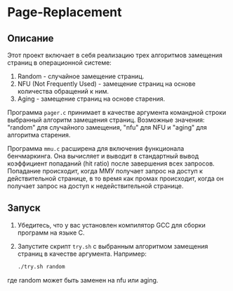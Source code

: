 # Page-Replacement
## Описание

Этот проект включает в себя реализацию трех алгоритмов замещения страниц в операционной системе:

1. Random - случайное замещение страниц.
2. NFU (Not Frequently Used) - замещение страниц на основе количества обращений к ним.
3. Aging - замещение страниц на основе старения.

Программа `pager.c` принимает в качестве аргумента командной строки выбранный алгоритм замещения страниц. Возможные значения: "random" для случайного замещения, "nfu" для NFU и "aging" для алгоритма старения.

Программа `mmu.c` расширена для включения функционала бенчмаркинга. Она вычисляет и выводит в стандартный вывод коэффициент попаданий (hit ratio) после завершения всех запросов. Попадание происходит, когда ММУ получает запрос на доступ к действительной странице, в то время как промах происходит, когда он получает запрос на доступ к недействительной странице.

## Запуск

1. Убедитесь, что у вас установлен компилятор GCC для сборки программ на языке C.
2. Запустите скрипт `try.sh` с выбранным алгоритмом замещения страниц в качестве аргумента. Например:

   ```bash
   ./try.sh random
   ```
  где random может быть заменен на nfu или aging.

